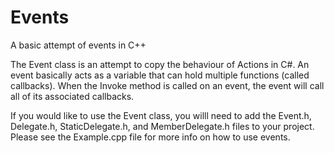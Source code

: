 # Events
 A basic attempt of events in C++

The Event class is an attempt to copy the behaviour of Actions in C#. An event basically acts as a variable that can hold multiple functions (called callbacks). When the
Invoke method is called on an event, the event will call all of its associated callbacks.

If you would like to use the Event class, you willl need to add the Event.h, Delegate.h, StaticDelegate.h, and MemberDelegate.h files to your project. Please see the Example.cpp file for more info on how to use events.
